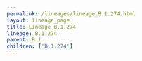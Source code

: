 ```yaml
---
permalink: /lineages/lineage_B.1.274.html
layout: lineage_page
title: Lineage B.1.274
lineage: B.1.274
parent: B.1
children: ['B.1.274']
---
```

